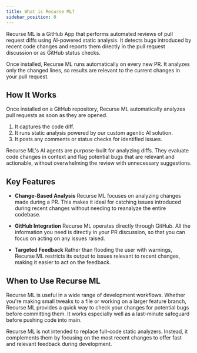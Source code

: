 ```yaml
---
title: What is Recurse ML?
sidebar_position: 0
---
```


Recurse ML is a GitHub App that performs automated reviews of pull request diffs using AI-powered static analysis. It detects bugs introduced by recent code changes and reports them directly in the pull request discussion or as GitHub status checks.

Once installed, Recurse ML runs automatically on every new PR. It analyzes only the changed lines, so results are relevant to the current changes in your pull request.


## How It Works

Once installed on a GitHub repository, Recurse ML automatically analyzes pull requests as soon as they are opened.

1. It captures the code diff.
2. It runs static analysis powered by our custom agentic AI solution.
3. It posts any comments or status checks for identified issues.

Recurse ML's AI agents are purpose-built for analyzing diffs. They evaluate code changes in context and flag potential bugs that are relevant and actionable, without overwhelming the review with unnecessary suggestions.

## Key Features

- **Change-Based Analysis**
  Recurse ML focuses on analyzing changes made during a PR. This makes it ideal for catching issues introduced during recent changes without needing to reanalyze the entire codebase.

- **GitHub Integration**
  Recurse ML operates directly through GitHub. All the information you need is directly in your PR discussion, so that you can focus on acting on any issues raised.

- **Targeted Feedback**
  Rather than flooding the user with warnings, Recurse ML restricts its output to issues relevant to recent changes, making it easier to act on the feedback.

## When to Use Recurse ML
Recurse ML is useful in a wide range of development workflows. Whether you're making small tweaks to a file or working on a larger feature branch, Recurse ML provides a quick way to check your changes for potential bugs before committing them. It works especially well as a last-minute safeguard before pushing code into main.

Recurse ML is not intended to replace full-code static analyzers. Instead, it complements them by focusing on the most recent changes to offer fast and relevant feedback during development.
